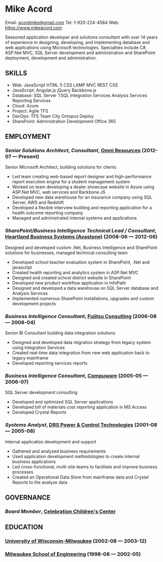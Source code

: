 Mike Acord
============
Email: acordmike@gmail.com
Tel: 1-920-224-4584
Web: https://www.mikeacord.com

Seasoned application developer and solutions consultant with over 14 years of experience in designing, developing, and implementing database and web applications using Microsoft technologies. Specialties include C#, ASP.Net MVC, SQL Server development and administration and SharePoint deployment, development and administration.

## SKILLS

  - Web: JavaScript HTML 5 CSS LAMP MVC REST CSS 
  - JavaScript: Angular.js jQuery Backbone.js 
  - Database: SQL Server TSQL Integration Services Analysis Services Reporting Services 
  - Cloud: Azure 
  - Project: Agile TFS 
  - DevOps: TFS Team City Octopus Deploy 
  - SharePoint: Administration Development Office 365 

## EMPLOYMENT

### *Senior Solutions Architect, Consultant*, [Omni Resources](http://www.omniresources.com) (2012-07 — Present)

Senior Microsoft Architect, building solutions for clients
  - Led team creating web-based report designer and high-performance report execution engine for a student management system
  - Worked on team developing a dealer showcase website in Azure using ASP.Net MVC, web services and Backbone.JS
  - Developed new data warehouse for an insurance company using SQL Server, AWS and Redshift
  - Developed a flexible interview building and reporting application for a health outcome reporting company
  - Managed and administrated internal systems and applications

### *SharePoint/Business Intelligence Technical Lead / Consultant*, [Heartland Business Systems (Avastone)](http://www.hbs.net) (2008-06 — 2012-06)

Designed and developed custom .Net, Business Intelligence and SharePoint solutions for businesses, managed technical consulting team
  - Developed school teacher evaluation system in SharePoint, .Net and javascript
  - Created health reporting and analytics system in ASP.Net MVC
  - Designed and created school district website in SharePoint
  - Developed new product workflow application in InfoPath
  - Designed and developed a data warehouse on SQL Server database and Analysis Services
  - Implemented numerous SharePoint installations, upgrades and custom development projects

### *Business Intelligence Consultant*, [Fujitsu Consulting](http://www.fujitsu.com) (2006-08 — 2008-04)

Senior BI Consultant building data integration solutions
  - Designed and developed data migration strategy from legacy system using Integration Services
  - Created real-time data integration from new web application back to legacy mainframe
  - Developed reporting services reports

### *Business Intelligence Consultant*, [Compuware](http://www.compuware.com) (2005-05 — 2006-07)

SQL Server development consulting
  - Developed and optimized SQL Server applications
  - Developed bill of materials cost reporting application in MS Access
  - Developed Crystal Reports

### *Systems Analyst*, [DRS Power & Control Technologies](http://www.drs.com/) (2001-08 — 2005-08)

Internal application development and support
  - Gathered and analyzed business requirements
  - Used application development methodologies to create internal business applications
  - Led cross-functional, multi-site teams to facilitate and improve business processes
  - Created an Operational Data Store from mainframe data and Crystal Reports to the analyze data



## GOVERNANCE

### *Board Member*, [Celebration Children's Center](http://appletondaycare.com) 



## EDUCATION

### [University of Wisconsin-Milwaukee](http://www.uwm.edu/) (2002-08 — 2003-12)



### [Milwaukee School of Engineering](http://www.msoe.edu) (1998-08 — 2002-05)












